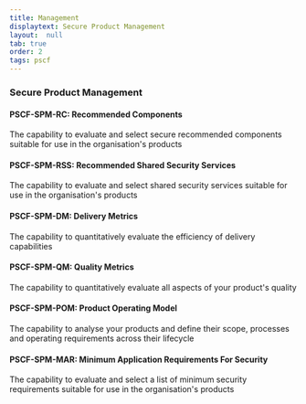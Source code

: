 ```yaml
---
title: Management
displaytext: Secure Product Management
layout:  null
tab: true
order: 2
tags: pscf
---
```


### Secure Product Management

#### PSCF-SPM-RC: Recommended Components	
The capability to evaluate and select secure recommended components suitable for use in the organisation's products

#### PSCF-SPM-RSS: Recommended Shared Security Services	
The capability to evaluate and select shared security services suitable for use in the organisation's products

#### PSCF-SPM-DM: Delivery Metrics	
The capability to quantitatively evaluate the efficiency of delivery capabilities

#### PSCF-SPM-QM: Quality Metrics	
The capability to quantitatively evaluate all aspects of your product's quality

#### PSCF-SPM-POM: Product Operating Model	
The capability to analyse your products and define their scope, processes and operating requirements across their lifecycle

#### PSCF-SPM-MAR: Minimum Application Requirements For Security	
The capability to evaluate and select a list of minimum security requirements suitable for use in the organisation's products
